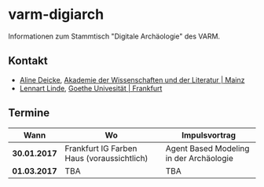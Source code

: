 # varm-digiarch
Informationen zum Stammtisch "Digitale Archäologie" des VARM.
## Kontakt 
* [Aline Deicke](mailto:Aline.Deicke@adwmainz.de), [Akademie der Wissenschaften und der Literatur | Mainz](http://www.adwmainz.de/startseite.html)
* [Lennart Linde](mailto:l.linde@em.uni-frankfurt.de), [Goethe Univesität | Frankfurt](https://www.uni-frankfurt.de/61359221/Lennart-Linde)
## Termine
| Wann  | Wo | Impulsvortrag |
| ------------- | ------------- |------------- |
| **30.01.2017**| Frankfurt IG Farben Haus (voraussichtlich)| Agent Based Modeling in der Archäologie
| **01.03.2017**| TBA  | TBA |
